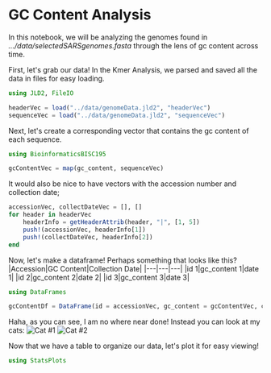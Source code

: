 # GC Content Analysis
In this notebook, we will be analyzing the genomes found in *.../data/selectedSARSgenomes.fasta* through the lens of gc content across time.

First, let's grab our data! In the Kmer Analysis, we parsed and saved all the data in files for easy loading.

```julia
using JLD2, FileIO

headerVec = load("../data/genomeData.jld2", "headerVec")
sequenceVec = load("../data/genomeData.jld2", "sequenceVec")
```

Next, let's create a corresponding vector that contains the gc content of each sequence.

```julia
using BioinformaticsBISC195

gcContentVec = map(gc_content, sequenceVec)
```
It would also be nice to have vectors with the accession number and collection date;

```julia
accessionVec, collectDateVec = [], []
for header in headerVec
    headerInfo = getHeaderAttrib(header, "|", [1, 5])
    push!(accessionVec, headerInfo[1])
    push!(collectDateVec, headerInfo[2])
end
```

Now, let's make a dataframe! Perhaps something that looks like this?
|Accession|GC Content|Collection Date|
|---|---|---|
|id 1|gc_content 1|date 1|
|id 2|gc_content 2|date 2|
|id 3|gc_content 3|date 3|

```julia
using DataFrames

gcContentDf = DataFrame(id = accessionVec, gc_content = gcContentVec, collection_date = collectDateVec)
```

Haha, as you can see, I am no where near done! Instead you can look at my cats:
![Cat #1](/assets/cat#1.jpg)
![Cat #2](/assets/cat#2.jpg)

Now that we have a table to organize our data, let's plot it for easy viewing!

```julia
using StatsPlots
```